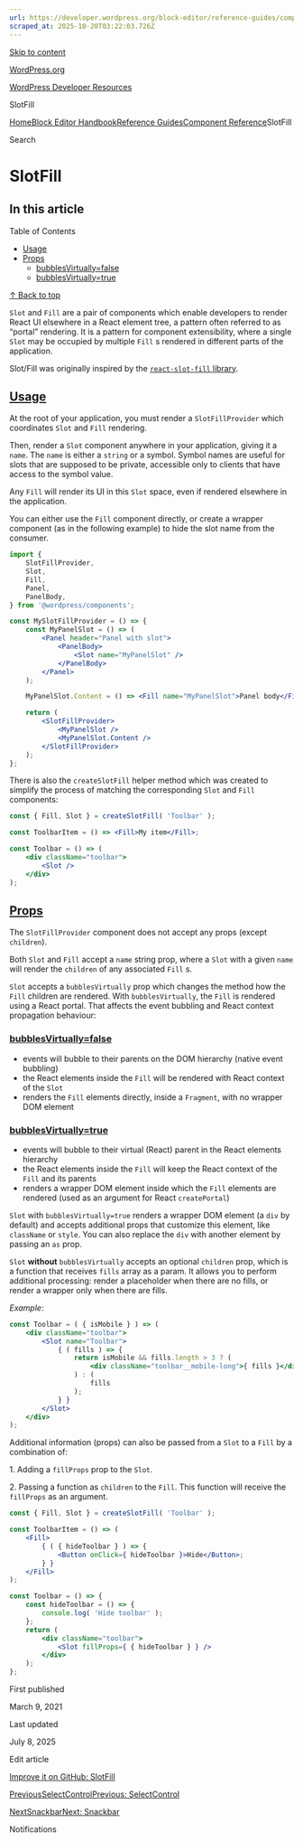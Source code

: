```yaml
---
url: https://developer.wordpress.org/block-editor/reference-guides/components/slot-fill
scraped_at: 2025-10-20T03:22:03.726Z
---
```


[Skip to content](https://developer.wordpress.org/block-editor/reference-guides/components/slot-fill/#wp--skip-link--target)

[WordPress.org](https://wordpress.org/)

[WordPress Developer Resources](https://developer.wordpress.org/)

SlotFill


[Home](https://developer.wordpress.org/)[Block Editor Handbook](https://developer.wordpress.org/block-editor/)[Reference Guides](https://developer.wordpress.org/block-editor/reference-guides/)[Component Reference](https://developer.wordpress.org/block-editor/reference-guides/components/)SlotFill

Search

# SlotFill

## In this article

Table of Contents

- [Usage](https://developer.wordpress.org/block-editor/reference-guides/components/slot-fill/#usage)
- [Props](https://developer.wordpress.org/block-editor/reference-guides/components/slot-fill/#props)
  - [bubblesVirtually=false](https://developer.wordpress.org/block-editor/reference-guides/components/slot-fill/#bubblesvirtuallyfalse)
  - [bubblesVirtually=true](https://developer.wordpress.org/block-editor/reference-guides/components/slot-fill/#bubblesvirtuallytrue)

[↑ Back to top](https://developer.wordpress.org/block-editor/reference-guides/components/slot-fill/#wp--skip-link--target)

`Slot` and `Fill` are a pair of components which enable developers to render React UI elsewhere in a React element tree, a pattern often referred to as “portal” rendering. It is a pattern for component extensibility, where a single `Slot` may be occupied by multiple `Fill` s rendered in different parts of the application.

Slot/Fill was originally inspired by the [`react-slot-fill` library](https://github.com/camwest/react-slot-fill).

## [Usage](https://developer.wordpress.org/block-editor/reference-guides/components/slot-fill/\#usage)

At the root of your application, you must render a `SlotFillProvider` which coordinates `Slot` and `Fill` rendering.

Then, render a `Slot` component anywhere in your application, giving it a `name`. The `name` is either a `string` or a symbol. Symbol names are useful for slots that are supposed to be private, accessible only to clients that have access to the symbol value.

Any `Fill` will render its UI in this `Slot` space, even if rendered elsewhere in the application.

You can either use the `Fill` component directly, or create a wrapper component (as in the following example) to hide the slot name from the consumer.

```jsx
import {
    SlotFillProvider,
    Slot,
    Fill,
    Panel,
    PanelBody,
} from '@wordpress/components';

const MySlotFillProvider = () => {
    const MyPanelSlot = () => (
        <Panel header="Panel with slot">
            <PanelBody>
                <Slot name="MyPanelSlot" />
            </PanelBody>
        </Panel>
    );

    MyPanelSlot.Content = () => <Fill name="MyPanelSlot">Panel body</Fill>;

    return (
        <SlotFillProvider>
            <MyPanelSlot />
            <MyPanelSlot.Content />
        </SlotFillProvider>
    );
};

```

There is also the `createSlotFill` helper method which was created to simplify the process of matching the corresponding `Slot` and `Fill` components:

```jsx
const { Fill, Slot } = createSlotFill( 'Toolbar' );

const ToolbarItem = () => <Fill>My item</Fill>;

const Toolbar = () => (
    <div className="toolbar">
        <Slot />
    </div>
);

```

## [Props](https://developer.wordpress.org/block-editor/reference-guides/components/slot-fill/\#props)

The `SlotFillProvider` component does not accept any props (except `children`).

Both `Slot` and `Fill` accept a `name` string prop, where a `Slot` with a given `name` will render the `children` of any associated `Fill` s.

`Slot` accepts a `bubblesVirtually` prop which changes the method how the `Fill` children are rendered. With `bubblesVirtually`, the `Fill` is rendered using a React portal. That affects the event bubbling and React context propagation behaviour:

### [bubblesVirtually=false](https://developer.wordpress.org/block-editor/reference-guides/components/slot-fill/\#bubblesvirtuallyfalse)

- events will bubble to their parents on the DOM hierarchy (native event bubbling)
- the React elements inside the `Fill` will be rendered with React context of the `Slot`
- renders the `Fill` elements directly, inside a `Fragment`, with no wrapper DOM element

### [bubblesVirtually=true](https://developer.wordpress.org/block-editor/reference-guides/components/slot-fill/\#bubblesvirtuallytrue)

- events will bubble to their virtual (React) parent in the React elements hierarchy
- the React elements inside the `Fill` will keep the React context of the `Fill` and its parents
- renders a wrapper DOM element inside which the `Fill` elements are rendered (used as an argument for React `createPortal`)

`Slot` with `bubblesVirtually=true` renders a wrapper DOM element (a `div` by default) and accepts additional props that customize this element, like `className` or `style`. You can also replace the `div` with another element by passing an `as` prop.

`Slot` **without** `bubblesVirtually` accepts an optional `children` prop, which is a function that receives `fills` array as a param. It allows you to perform additional processing: render a placeholder when there are no fills, or render a wrapper only when there are fills.

_Example_:

```jsx
const Toolbar = ( { isMobile } ) => (
    <div className="toolbar">
        <Slot name="Toolbar">
            { ( fills ) => {
                return isMobile && fills.length > 3 ? (
                    <div className="toolbar__mobile-long">{ fills }</div>
                ) : (
                    fills
                );
            } }
        </Slot>
    </div>
);

```

Additional information (props) can also be passed from a `Slot` to a `Fill` by a combination of:

1\. Adding a `fillProps` prop to the `Slot`.

2\. Passing a function as `children` to the `Fill`. This function will receive the `fillProps` as an argument.

```jsx
const { Fill, Slot } = createSlotFill( 'Toolbar' );

const ToolbarItem = () => (
    <Fill>
        { ( { hideToolbar } ) => {
            <Button onClick={ hideToolbar }>Hide</Button>;
        } }
    </Fill>
);

const Toolbar = () => {
    const hideToolbar = () => {
        console.log( 'Hide toolbar' );
    };
    return (
        <div className="toolbar">
            <Slot fillProps={ { hideToolbar } } />
        </div>
    );
};

```

First published

March 9, 2021

Last updated

July 8, 2025

Edit article

[Improve it on GitHub: SlotFill](https://github.com/WordPress/gutenberg/edit/trunk/packages/components/src/slot-fill/README.md)

[PreviousSelectControlPrevious: SelectControl](https://developer.wordpress.org/block-editor/reference-guides/components/select-control/)

[NextSnackbarNext: Snackbar](https://developer.wordpress.org/block-editor/reference-guides/components/snackbar/)

Notifications